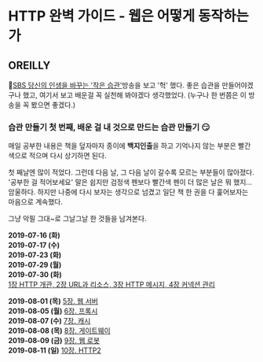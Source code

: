 # HTTP 완벽 가이드 - 웹은 어떻게 동작하는가
## OREILLY

:clap:[SBS 당신의 인생을 바꾸는 '작은 습관'](https://programs.sbs.co.kr/culture/sbsspecial/vod/53591/22000336510)방송을 보고 '헉' 했다.
좋은 습관을 만들어야겠구나 했고, 여기서 보고 배운걸 꼭 실천해 봐야겠다 생각했었다. (누구나 한 번쯤은 이 방송을 꼭 봤으면 좋겠다.)<br>

### 습관 만들기 첫 번째, 배운 걸 내 것으로 만드는 습관 만들기 :smirk:

매일 공부한 내용은 책을 덮자마자 종이에 **백지인출**을 하고 기억나지 않는 부분은 빨간색으로 적으며 다시 상기하면 된다.

첫 째날엔 많이 적었다. 그런데 다음 날, 그 다음 날이 갈수록 모르는 부분들이 많아졌다. '공부한 걸 적어보세요' 말은 쉽지만 검정색 펜보다 빨간색 펜이 더 많은 날은 뭐 했지... 암울하다.
하지만 나중에 다시 보자는 생각으로 넘겼고 일단 책 한 권을 다 훑어보자는 마음으로 계속했다.

그냥 악필 그대~로 그날그날 한 것들을 남겨본다.

**2019-07-16 (화)** <br>
**2019-07-17 (수)** <br>
**2019-07-23 (화)** <br>
**2019-07-29 (월)** <br>
**2019-07-30 (화)** <br>
[1장 HTTP 개관, 2장 URL과 리소스, 3장 HTTP 메시지, 4장 커넥션 관리](./HTTPBasic.md)

**2019-08-01 (목)** [5장. 웹 서버](./05_WebServer.md)<br>
**2019-08-05 (월)** [6장. 프록시](./06_Proxy.md)<br>
**2019-08-07 (수)** [7장. 캐시](./07_Cash.md)<br>
**2019-08-08 (목)** [8장. 게이트웨이](./08_Gateway.md)<br>
**2019-08-09 (금)** [9장. 웹 로봇](./09_WebRobot.md)<br>
**2019-08-11 (일)** [10장. HTTP2](./10_HTTP2.md)<br>


